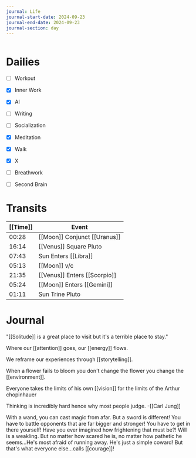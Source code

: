 ```yaml
---
journal: Life
journal-start-date: 2024-09-23
journal-end-date: 2024-09-23
journal-section: day
---
```


```calendar-nav
```

# Dailies

- [ ] Workout
- [x] Inner Work
- [x] AI
- [ ] Writing
- [ ] Socialization
- [x] Meditation
- [x] Walk
- [x] X
- [ ] Breathwork
- [ ] Second Brain


# Transits

| [[Time]] | Event |
|------|-------|
| 00:28 | [[Moon]] Conjunct [[Uranus]] |
| 16:14 | [[Venus]] Square Pluto |
| 07:43 | Sun Enters [[Libra]] |
| 05:13 | [[Moon]] v/c |
| 21:35 | [[Venus]] Enters [[Scorpio]] |
| 05:24 | [[Moon]] Enters [[Gemini]] |
| 01:11 | Sun Trine Pluto |



# Journal
"[[Solitude]] is a great place to visit but it's a terrible place to stay."

Where our [[attention]] goes, our [[energy]] flows. 

We reframe our experiences through [[storytelling]]. 

When a flower fails to bloom you don't change the flower you change the [[environment]]. 

Everyone takes the limits of his own [[vision]] for the limits of the Arthur chopinhauer 

Thinking is incredibly hard hence why most people judge. -[[Carl Jung]]


With a wand, you can cast magic from afar. But a sword is different! You have to battle opponents that are far bigger and stronger! You have to get in there yourself! Have you ever imagined how frightening that must be?! Will is a weakling. But no matter how scared he is, no matter how pathetic he seems...He's most afraid of running away. He's just a simple coward! But that's what everyone else...calls [[courage]]!



